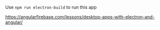 Use `npm run electron-build` to run this app

https://angularfirebase.com/lessons/desktop-apps-with-electron-and-angular/